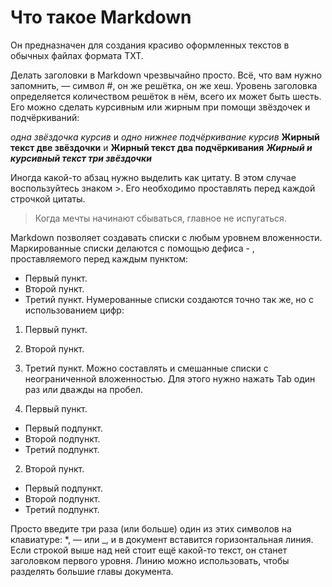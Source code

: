 # Что такое Markdown
Он предназначен для создания красиво оформленных текстов в обычных файлах формата TXT.

Делать заголовки в Markdown чрезвычайно просто. Всё, что вам нужно запомнить, — символ #, он же решётка, он же хеш. Уровень заголовка определяется количеством решёток в нём, всего их может быть шесть.
Его можно сделать курсивным или жирным при помощи звёздочек и подчёркиваний:

*одна звёздочка курсив* и _одно нижнее подчёркивание курсив_
**Жирный текст две звёздочки** и __Жирный текст два подчёркивания__
***Жирный и курсивный текст три звёздочки***

Иногда какой-то абзац нужно выделить как цитату. В этом случае воспользуйтесь знаком >. Его необходимо проставлять перед каждой строчкой цитаты.
> Когда мечты начинают сбываться, главное не испугаться.

Markdown позволяет создавать списки с любым уровнем вложенности. Маркированные списки делаются с помощью дефиса - , проставляемого перед каждым пунктом:

- Первый пункт.
- Второй пункт.
- Третий пункт.
Нумерованные списки создаются точно так же, но с использованием цифр:

1. Первый пункт.
2. Второй пункт.
3. Третий пункт.
Можно составлять и смешанные списки с неограниченной вложенностью. Для этого нужно нажать Tab один раз или дважды на пробел.

1. Первый пункт.
- Первый подпункт.
- Второй подпункт.
- Третий подпункт.
2. Второй пункт.
- Первый подпункт.
- Второй подпункт.
- Третий подпункт.

Просто введите три раза (или больше) один из этих символов на клавиатуре: *, — или _, и в документ вставится горизонтальная линия. Если строкой выше над ней стоит ещё какой-то текст, он станет заголовком первого уровня. Линию можно использовать, чтобы разделять большие главы документа.